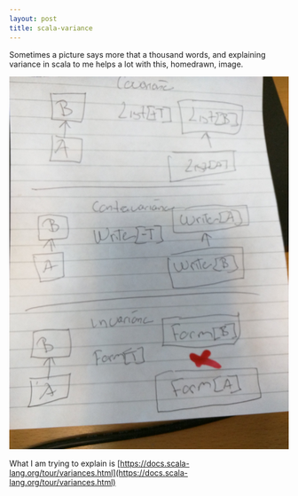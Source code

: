 ```yaml
---
layout: post
title: scala-variance
---
```

Sometimes a picture says more that a thousand words, and explaining variance in scala to me helps a lot with this, homedrawn, image.

![Variance in scala](/assets/variance.jpg)

What I am trying to explain is [https://docs.scala-lang.org/tour/variances.html](https://docs.scala-lang.org/tour/variances.html)
